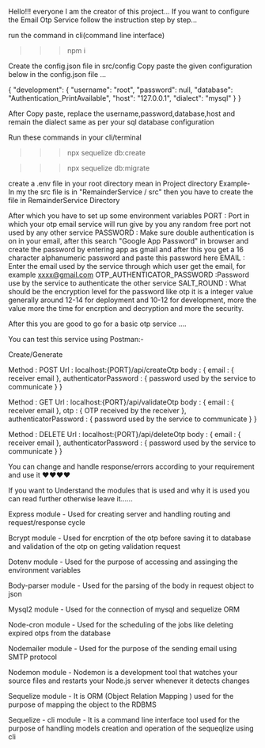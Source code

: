 Hello!!! everyone I am the creator of this project...
If you want to configure the Email Otp Service follow the instruction step by step...

run the command in cli(command line interface)
<!-- USED FOR INSTALLING ALL THE MODULES -->
>>> npm i

Create the config.json file in src/config
Copy paste the given configuration below in the config.json file ...

{
  "development": {
    "username": "root",
    "password": null,
    "database": "Authentication_PrintAvailable",
    "host": "127.0.0.1",
    "dialect": "mysql"
  }
}

After Copy paste, replace the username,password,database,host and remain the dialect same as per your sql database configuration


Run these commands in your cli/terminal

<!--  USE FOR CREATE THE DATABASE IN MySQL -->
>>>npx sequelize db:create

<!-- USE FOR THE CREATION OF THE TABLE IN THE DATABASE -->
>>>npx sequelize db:migrate


create a .env file in your root directory mean in Project directory
Example- In my the src file is in "RemainderService / src" then you have to create the file in RemainderService Directory

After which you have to set up some environment variables 
PORT : Port in which your otp email service will run give by you any random free port not used by any other service
PASSWORD : Make sure double authentication is on in your email, after this search "Google App Password" in browser and create the password by entering app as gmail and after this you get a 16 character  alphanumeric password and paste this password here
EMAIL : Enter the email used by the service through which user get the email, for example xxxx@gmail.com
OTP_AUTHENTICATOR_PASSWORD :Password use by the service to authenticate the other service 
SALT_ROUND : What should be the encryption level for the password like otp it is a integer value generally around 12-14 for deployment and 10-12 for development, more the value more the time for encrption and decryption and more the security.


After this you are good to go for a basic otp service ....

You can test this service using Postman:-

Create/Generate

<!--  CREATING THE OTP AND SEND TO THE USER  -->
Method : POST
Url : localhost:{PORT}/api/createOtp
body : {
  email : { receiver email },
  authenticatorPassword : { password used by the service to communicate }
}


<!-- VALIDATING THE OTP SUBMMIT BY THE RECEIVER  -->
Method : GET
Url : localhost:{PORT}/api/validateOtp
body : {
  email : { receiver email },
  otp : { OTP received by the receiver },
  authenticatorPassword : { password used by the service to communicate }
}
<!-- AFTER VALIDATION DELETE THE OTP FROM THE DATABASE  -->
Method : DELETE
Url : localhost:{PORT}/api/deleteOtp
body : {
  email : { receiver email },
  authenticatorPassword : { password used by the service to communicate }
}


You can change and handle response/errors according to your requirement and use it ❤️❤️❤️❤️

If you want to Understand the modules that is used and why it is used you can read further otherwise leave it......

<!-- EXPRESS MODULE -->
Express module - Used for creating server and handling routing and request/response cycle 
<!-- BCRYPT MODULE -->
Bcrypt module - Used for encrption of the otp before saving it to database and validation of the otp on geting validation request
<!-- DOTENV MODULE -->
Dotenv module - Used for the purpose of accessing and assinging the environment variables
<!-- BODY PARSER MODULE-->
Body-parser module - Used for the parsing of the body in request object to json
<!-- MYSQL2  MODULE-->
Mysql2 module - Used for the connection of mysql and sequelize ORM
<!-- NODECRON MODULE -->
Node-cron module - Used for the scheduling of the jobs like deleting expired otps from the database
<!-- NODEMAILER MODUKE -->
Nodemailer module - Used for the purpose of the sending email using SMTP protocol
<!-- NODEMON MODULE -->
Nodemon module - Nodemon is a development tool that watches your source files and restarts your Node.js server whenever it detects changes 
<!-- SEQUELIZE MODULE -->
Sequelize module - It is ORM (Object Relation Mapping ) used for the purpose of mapping the object to the RDBMS
<!-- SEQUELIZE-CLI MODULE  -->
Sequelize - cli module - It is a command line interface tool used for the purpose of handling models creation and operation of the 
sequeqlize using cli